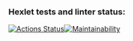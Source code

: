 ### Hexlet tests and linter status:
[![Actions Status](https://github.com/yokithaiu/frontend-project-44/actions/workflows/hexlet-check.yml/badge.svg)](https://github.com/yokithaiu/frontend-project-44/actions)[![Maintainability](https://api.codeclimate.com/v1/badges/4a8576f9d0eb9399298f/maintainability)](https://codeclimate.com/github/yokithaiu/frontend-project-44/maintainability)
